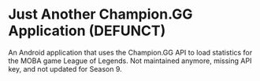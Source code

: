 # Just Another Champion.GG Application (DEFUNCT)
An Android application that uses the Champion.GG API to load statistics for the MOBA game League of Legends. Not maintained anymore, missing API key, and not updated for Season 9.